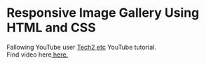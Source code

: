 # Responsive Image Gallery Using HTML and CSS
Fallowing YouTube user <a href="https://www.youtube.com/@Tech2etc">Tech2 etc</a> YouTube tutorial.
<br>
Find video here<a href="https://www.youtube.com/watch?v=Trw_9lisYVY&t=20s"> here.</a>
